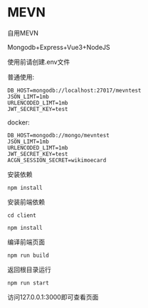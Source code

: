# MEVN
自用MEVN

Mongodb+Express+Vue3+NodeJS

使用前请创建.env文件

普通使用:
```
DB_HOST=mongodb://localhost:27017/mevntest
JSON_LIMT=1mb
URLENCODED_LIMT=1mb
JWT_SECRET_KEY=test
```

docker:
```
DB_HOST=mongodb://mongo/mevntest
JSON_LIMT=1mb
URLENCODED_LIMT=1mb
JWT_SECRET_KEY=test
ACGN_SESSION_SECRET=wikimoecard
```

安装依赖
```
npm install
```

安装前端依赖
```
cd client
```
```
npm install
```

编译前端页面
```
npm run build
```

返回根目录运行
```
npm run start
```

访问127.0.0.1:3000即可查看页面
